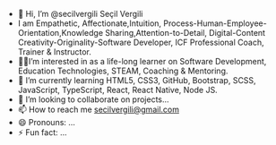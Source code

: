 - 👋 Hi, I’m @secilvergili Seçil Vergili
- I am Empathetic, Affectionate,Intuition, Process-Human-Employee-Orientation,Knowledge Sharing,Attention-to-Detail,
  Digital-Content Creativity-Originality-Software Developer, ICF Professional Coach, Trainer & Instructor.
-  📌📌I’m interested in as a life-long learner on Software Development, Education Technologies, STEAM, Coaching & Mentoring.
- 🌱 I’m currently learning HTML5, CSS3, GitHub, Bootstrap, SCSS, JavaScript, TypeScript, React, React Native, Node JS.
- 💞️ I’m looking to collaborate on projects...
- 📫 How to reach me secilvergili@gmail.com
- 😄 Pronouns: ...
- ⚡ Fun fact: ...

<!---
secilvergili/secilvergili is a ✨ special ✨ repository because its `README.md` (this file) appears on your GitHub profile.
You can click the Preview link to take a look at your changes.
--->
